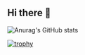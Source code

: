 ## Hi there 👋
![Anurag's GitHub stats](https://github-readme-stats-chi-three-32.vercel.app/api?username=yinx0004&show_icons=true&theme=radical)

<!--
[![Top Langs](https://github-readme-stats.vercel.app/api/top-langs/?username=yinx0004&layout=donut)](https://github.com/anuraghazra/github-readme-stats)
-->
[![trophy](https://github-profile-trophy.vercel.app/?username=yinx0004&theme=onedark)](https://github.com/ryo-ma/github-profile-trophy)
<!--
**yinx0004/yinx0004** is a ✨ _special_ ✨ repository because its `README.md` (this file) appears on your GitHub profile.

Here are some ideas to get you started:

- 🔭 I’m currently working on ...
- 🌱 I’m currently learning ...
- 👯 I’m looking to collaborate on ...
- 🤔 I’m looking for help with ...
- 💬 Ask me about ...
- 📫 How to reach me: ...
- 😄 Pronouns: ...
- ⚡ Fun fact: ...
-->
